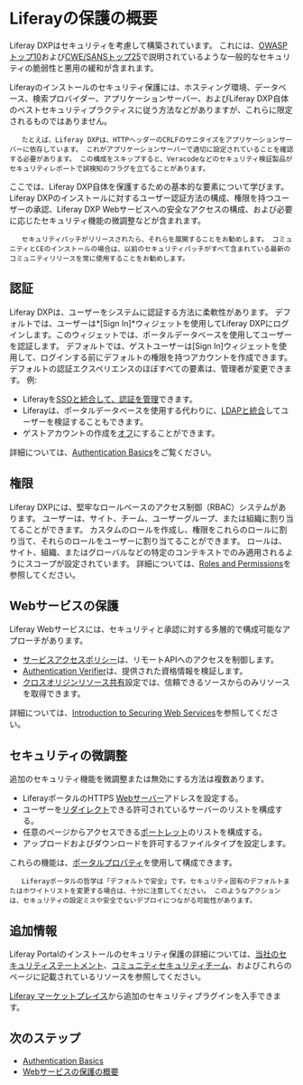 # Liferayの保護の概要

Liferay DXPはセキュリティを考慮して構築されています。 これには、[OWASPトップ10](https://www.owasp.org/index.php/Top_10_2013-Top_10)および[CWE/SANSトップ25](https://www.sans.org/top25-software-errors/)で説明されているような一般的なセキュリティの脆弱性と悪用の緩和が含まれます。

Liferayのインストールのセキュリティ保護には、ホスティング環境、データベース、検索プロバイダー、アプリケーションサーバー、およびLiferay DXP自体のベストセキュリティプラクティスに従う方法などがありますが、これらに限定されるものではありません。

``` note::
   たとえば、Liferay DXPは、HTTPヘッダーのCRLFのサニタイズをアプリケーションサーバーに依存しています。 これがアプリケーションサーバーで適切に設定されていることを確認する必要があります。 この構成をスキップすると、Veracodeなどのセキュリティ検証製品がセキュリティレポートで誤検知のフラグを立てることがあります。
```

ここでは、Liferay DXP自体を保護するための基本的な要素について学びます。 Liferay DXPのインストールに対するユーザー認証方法の構成、権限を持つユーザーの承認、Liferay DXP Webサービスへの安全なアクセスの構成、および必要に応じたセキュリティ機能の微調整などが含まれます。

``` important::
   セキュリティパッチがリリースされたら、それらを展開することをお勧めします。 コミュニティとCEのインストールの場合は、以前のセキュリティパッチがすべて含まれている最新のコミュニティリリースを常に使用することをお勧めします。
```

## 認証

Liferay DXPは、ユーザーをシステムに認証する方法に柔軟性があります。 デフォルトでは、ユーザーは*[Sign In]*ウィジェットを使用してLiferay DXPにログインします。このウィジェットでは、ポータルデータベースを使用してユーザーを認証します。 デフォルトでは、ゲストユーザーは[Sign In]ウィジェットを使用して、ログインする前にデフォルトの権限を持つアカウントを作成できます。 デフォルトの認証エクスペリエンスのほぼすべての要素は、管理者が変更できます。 例:

  - Liferayを[SSOと統合して、認証を管理](./configuring-sso/README.md)できます。
  - Liferayは、ポータルデータベースを使用する代わりに、[LDAPと統合](../../users-and-permissions/devops/connecting-to-a-user-directory/connecting-to-an-ldap-directory.md)してユーザーを検証することもできます。
  - ゲストアカウントの作成を[オフ](./authentication-basics.md#disabling-guest-account-creation)にすることができます。

詳細については、[Authentication Basics](./authentication-basics.md)をご覧ください。

## 権限

Liferay DXPには、堅牢なロールベースのアクセス制御（RBAC）システムがあります。 ユーザーは、サイト、チーム、ユーザーグループ、または組織に割り当てることができます。 カスタムのロールを作成し、権限をこれらのロールに割り当て、それらのロールをユーザーに割り当てることができます。 ロールは、サイト、組織、またはグローバルなどの特定のコンテキストでのみ適用されるようにスコープが設定されています。 詳細については、[Roles and Permissions](../../users-and-permissions/roles-and-permissions/README.md)を参照してください。

## Webサービスの保護

Liferay Webサービスには、セキュリティと承認に対する多層的で構成可能なアプローチがあります。

  - [サービスアクセスポリシー](./securing-web-services/setting-service-access-policies.md)は、リモートAPIへのアクセスを制御します。
  - [Authentication Verifier](./securing-web-services/using-authentication-verifiers.md)は、提供された資格情報を検証します。
  - [クロスオリジンリソース共有](./securing-web-services/setting-up-cors.md)設定では、信頼できるソースからのみリソースを取得できます。

詳細については、[Introduction to Securing Web Services](./securing-web-services/introduction-to-securing-web-services.md)を参照してください。

## セキュリティの微調整

追加のセキュリティ機能を微調整または無効にする方法は複数あります。

  - LiferayポータルのHTTPS [Webサーバー](https://docs.liferay.com/portal/7.2-latest/propertiesdoc/portal.properties.html#Web%20Server)アドレスを設定する。
  - ユーザーを[リダイレクト](https://docs.liferay.com/portal/7.2-latest/propertiesdoc/portal.properties.html#Redirect)できる許可されているサーバーのリストを構成する。
  - 任意のページからアクセスできる[ポートレット](https://docs.liferay.com/portal/7.2-latest/propertiesdoc/portal.properties.html#Portlet)のリストを構成する。
  - アップロードおよびダウンロードを許可するファイルタイプを設定します。

これらの機能は、[ポータルプロパティ](https://docs.liferay.com/portal/7.2-latest/propertiesdoc/portal.properties.html)を使用して構成できます。

``` warning::
   Liferayポータルの哲学は「デフォルトで安全」です。セキュリティ固有のデフォルトまたはホワイトリストを変更する場合は、十分に注意してください。 このようなアクションは、セキュリティの設定ミスや安全でないデプロイにつながる可能性があります。
```

## 追加情報

Liferay Portalのインストールのセキュリティ保護の詳細については、[当社のセキュリティステートメント](https://www.liferay.com/security)、[コミュニティセキュリティチーム](https://portal.liferay.dev/people/community-security-team)、およびこれらのページに記載されているリソースを参照してください。

[Liferay マーケットプレイス](https://www.liferay.com/marketplace)から追加のセキュリティプラグインを入手できます。

## 次のステップ

  - [Authentication Basics](./authentication-basics.md)
  - [Webサービスの保護の概要](./securing-web-services/introduction-to-securing-web-services.md)
